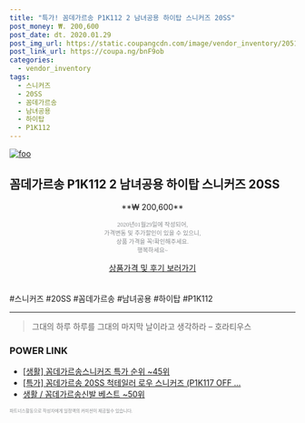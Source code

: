 ```yaml
--- 
title: "특가! 꼼데가르송 P1K112 2 남녀공용 하이탑 스니커즈 20SS" 
post_money: ₩. 200,600 
post_date: dt. 2020.01.29 
post_img_url: https://static.coupangcdn.com/image/vendor_inventory/2051/1707bbcd541bc2da0c3c26549a33a40e7efee9303caa48eaf1728dc666bf.jpg 
post_link_url: https://coupa.ng/bnF9ob 
categories: 
  - vendor_inventory 
tags: 
  - 스니커즈 
  - 20SS 
  - 꼼데가르송 
  - 남녀공용 
  - 하이탑 
  - P1K112 
--- 
```

[![foo](https://static.coupangcdn.com/image/vendor_inventory/2051/1707bbcd541bc2da0c3c26549a33a40e7efee9303caa48eaf1728dc666bf.jpg)](https://coupa.ng/bnF9ob) 

## 꼼데가르송 P1K112 2 남녀공용 하이탑 스니커즈 20SS 
<p style="text-align: center;">**₩ 200,600**</p> 
<p style="text-align: center;"><span style="color: #898c8f; font-family: Georgia,Times,serif; font-size: 0.75em;">2020년01월29일에 작성되어, <br>가격변동 및 추가할인이 있을 수 있으니,<br> 상품 가격을 꼭!확인해주세요.<br>행복하세요~</span> 
</p>	 
<div markdown="0" style="text-align: center;"><a href="https://coupa.ng/bnF9ob" class="btn btn--success">상품가격 및 후기 보러가기</a></div> 
<br><br> 
  #스니커즈 #20SS #꼼데가르송 #남녀공용 #하이탑 #P1K112 
<hr> 

> 그대의 하루 하루를 그대의 마지막 날이라고 생각하라 – 호라티우스 


### POWER LINK

* <a href="https://blog.naver.com/sakai111/221788184946" target="_blank"> [생활] 꼼데가르송스니커즈 특가 순위 ~45위</a>
* <a href="https://blog.naver.com/santokki14/221790159182" target="_blank">[특가] 꼼데가르송 20SS 척테일러 로우 스니커즈 (P1K117 OFF ...</a>
* <a href="https://blog.naver.com/santokki14/221778455903" target="_blank">생활 / 꼼데가르송신발 베스트 ~50위</a>

<span style="color: #898c8f; font-family: Georgia,Times,serif; font-size: 0.55em;">파트너스활동으로 작성자에게 일정액의 커미션이 제공될수 있습니다.</span> 
